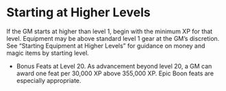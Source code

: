 # Starting at Higher Levels

If the GM starts at higher than level 1, begin with the minimum XP for that level. Equipment may be above standard level 1 gear at the GM’s discretion. See “Starting Equipment at Higher Levels” for guidance on money and magic items by starting level.

- Bonus Feats at Level 20. As advancement beyond level 20, a GM can award one feat per 30,000 XP above 355,000 XP. Epic Boon feats are especially appropriate.
